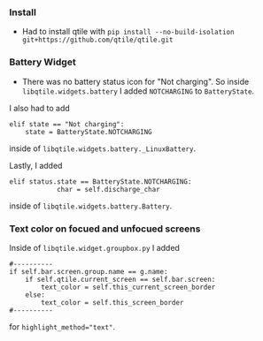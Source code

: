 ### Install
* Had to install qtile with 
`pip install --no-build-isolation git+https://github.com/qtile/qtile.git`

### Battery Widget
* There was no battery status icon for "Not charging". So inside
`libqtile.widgets.battery` I added `NOTCHARGING` to `BatteryState`. 

I also had to add 
```
elif state == "Not charging":
    state = BatteryState.NOTCHARGING
```
inside of `libqtile.widgets.battery._LinuxBattery`. 

Lastly, I added
```
elif status.state == BatteryState.NOTCHARGING:
            char = self.discharge_char
```
inside of `libqtile.widgets.battery.Battery`.

### Text color on focued and unfocued screens
Inside of `libqtile.widget.groupbox.py` I added
```
#----------
if self.bar.screen.group.name == g.name:
    if self.qtile.current_screen == self.bar.screen:
        text_color = self.this_current_screen_border
    else:
        text_color = self.this_screen_border
#----------
```
for `highlight_method="text"`.
